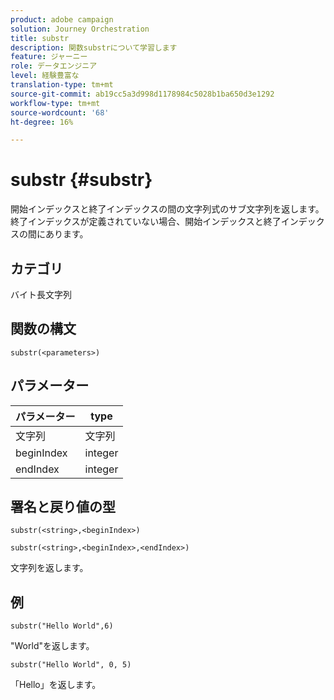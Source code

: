 ```yaml
---
product: adobe campaign
solution: Journey Orchestration
title: substr
description: 関数substrについて学習します
feature: ジャーニー
role: データエンジニア
level: 経験豊富な
translation-type: tm+mt
source-git-commit: ab19cc5a3d998d1178984c5028b1ba650d3e1292
workflow-type: tm+mt
source-wordcount: '68'
ht-degree: 16%

---
```



# substr {#substr}

開始インデックスと終了インデックスの間の文字列式のサブ文字列を返します。 終了インデックスが定義されていない場合、開始インデックスと終了インデックスの間にあります。

## カテゴリ

 バイト長文字列

## 関数の構文

`substr(<parameters>)`

## パラメーター

| パラメーター | type |
|-------------|----------|
| 文字列 | 文字列 |
| beginIndex | integer |
| endIndex | integer |

## 署名と戻り値の型

`substr(<string>,<beginIndex>)`

`substr(<string>,<beginIndex>,<endIndex>)`

文字列を返します。

## 例

`substr("Hello World",6)`

&quot;World&quot;を返します。

`substr("Hello World", 0, 5)`

「Hello」を返します。
